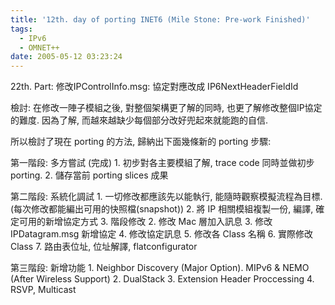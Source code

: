 ```yaml
---
title: '12th. day of porting INET6 (Mile Stone: Pre-work Finished)'
tags:
  - IPv6
  - OMNET++
date: 2005-05-12 03:23:24
---
```


22th. Part:
修改IPControlInfo.msg:
協定對應改成 IP6NextHeaderFieldId

檢討: 在修改一陣子模組之後, 對整個架構更了解的同時, 
也更了解修改整個IP協定的難度.
因為了解, 而越來越缺少每個部分改好兜起來就能跑的自信.

所以檢討了現在 porting 的方法, 歸納出下面幾條新的 porting 步驟:

第一階段: 多方嘗試 (完成)
1\. 初步對各主要模組了解, trace code 同時並做初步 porting.
2\. 儲存當前 porting slices 成果

第二階段: 系統化調試
1\. 一切修改都應該先以能執行, 能隨時觀察模擬流程為目標. 
(每次修改都能編出可用的快照檔(snapshot))
2\. 將 IP 相關模組複製一份, 編譯, 確定可用的新增協定方式
3\. 階段修改
  2\. 修改 Mac 層加入訊息
  3\. 修改 IPDatagram.msg 新增協定
  4\. 修改協定訊息
  5\. 修改各 Class 名稱
  6\. 實際修改 Class 
  7\. 路由表位址, 位址解譯, flatconfigurator

第三階段: 新增功能
1\. Neighbor Discovery
(Major Option). MIPv6 & NEMO (After Wireless Support)
2\. DualStack
3\. Extension Header Proccessing
4\. RSVP, Multicast